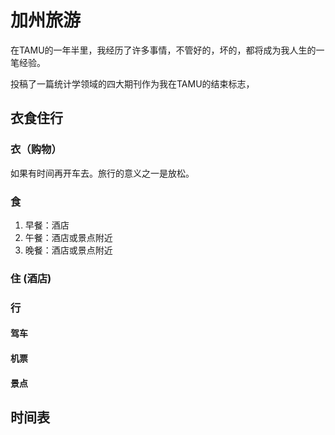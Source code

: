 # 加州旅游 
在TAMU的一年半里，我经历了许多事情，不管好的，坏的，都将成为我人生的一笔经验。

投稿了一篇统计学领域的四大期刊作为我在TAMU的结束标志，

## 衣食住行
### 衣（购物）
如果有时间再开车去。旅行的意义之一是放松。

### 食 
1. 早餐：酒店          			
2. 午餐：酒店或景点附近
3. 晚餐：酒店或景点附近

### 住 (酒店)

### 行

#### 驾车

#### 机票

#### 景点

## 时间表


